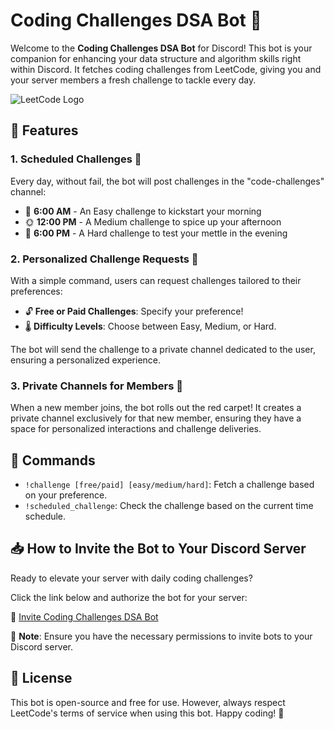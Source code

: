 # Coding Challenges DSA Bot 🤖

Welcome to the **Coding Challenges DSA Bot** for Discord! This bot is your companion for enhancing your data structure and algorithm skills right within Discord. It fetches coding challenges from LeetCode, giving you and your server members a fresh challenge to tackle every day.

![LeetCode Logo](https://leetcode.com/_next/static/images/logo-dark-c96c407d175e36c81e236fcfdd682a0b.png)

## 🌟 Features

### 1. Scheduled Challenges 📆
Every day, without fail, the bot will post challenges in the "code-challenges" channel:
   - 🌅 **6:00 AM** - An Easy challenge to kickstart your morning
   - 🌞 **12:00 PM** - A Medium challenge to spice up your afternoon
   - 🌙 **6:00 PM** - A Hard challenge to test your mettle in the evening

### 2. Personalized Challenge Requests 🎯
With a simple command, users can request challenges tailored to their preferences:
   - 🔓 **Free or Paid Challenges**: Specify your preference!
   - 🌡️ **Difficulty Levels**: Choose between Easy, Medium, or Hard.

The bot will send the challenge to a private channel dedicated to the user, ensuring a personalized experience.

### 3. Private Channels for Members 🚪
When a new member joins, the bot rolls out the red carpet! It creates a private channel exclusively for that new member, ensuring they have a space for personalized interactions and challenge deliveries.

## 📜 Commands

- `!challenge [free/paid] [easy/medium/hard]`: Fetch a challenge based on your preference.
- `!scheduled_challenge`: Check the challenge based on the current time schedule.

## 📥 How to Invite the Bot to Your Discord Server

Ready to elevate your server with daily coding challenges? 

Click the link below and authorize the bot for your server:

🔗 [Invite Coding Challenges DSA Bot](https://discord.com/api/oauth2/authorize?client_id=1139507348952600626&permissions=67600&scope=bot)

🚨 **Note**: Ensure you have the necessary permissions to invite bots to your Discord server.

## 📝 License

This bot is open-source and free for use. However, always respect LeetCode's terms of service when using this bot. Happy coding! 🚀
